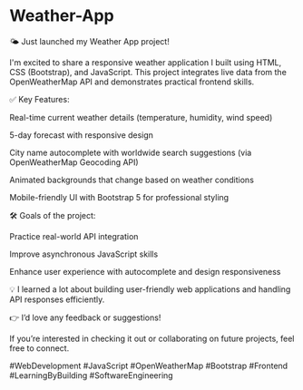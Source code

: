 # Weather-App
🌤️ Just launched my Weather App project!

I'm excited to share a responsive weather application I built using HTML, CSS (Bootstrap), and JavaScript. This project integrates live data from the OpenWeatherMap API and demonstrates practical frontend skills.

✅ Key Features:

Real-time current weather details (temperature, humidity, wind speed)

5-day forecast with responsive design

City name autocomplete with worldwide search suggestions (via OpenWeatherMap Geocoding API)

Animated backgrounds that change based on weather conditions

Mobile-friendly UI with Bootstrap 5 for professional styling

🛠️ Goals of the project:

Practice real-world API integration

Improve asynchronous JavaScript skills

Enhance user experience with autocomplete and design responsiveness

💡 I learned a lot about building user-friendly web applications and handling API responses efficiently.

👉 I’d love any feedback or suggestions!

If you’re interested in checking it out or collaborating on future projects, feel free to connect.

#WebDevelopment #JavaScript #OpenWeatherMap #Bootstrap #Frontend #LearningByBuilding #SoftwareEngineering

